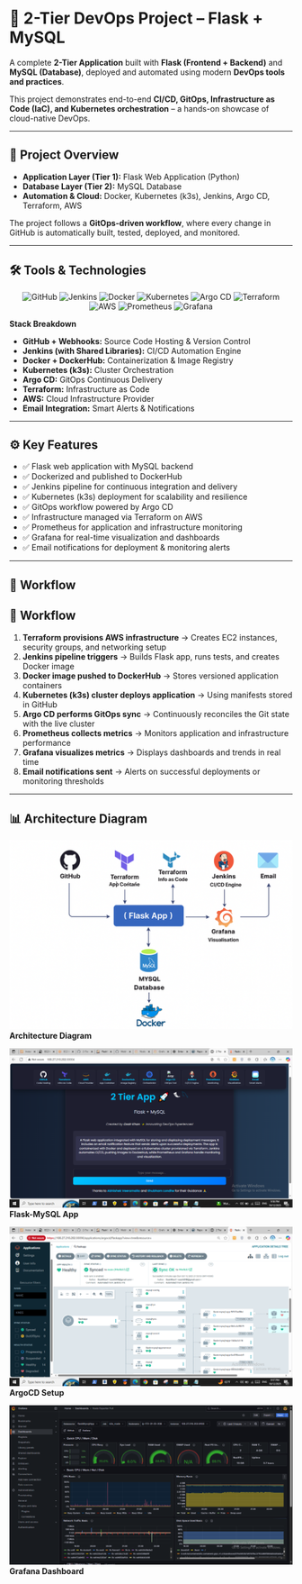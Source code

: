 # 🚀 2-Tier DevOps Project – Flask + MySQL  

A complete **2-Tier Application** built with **Flask (Frontend + Backend)** and **MySQL (Database)**, deployed and automated using modern **DevOps tools and practices**.  

This project demonstrates end-to-end **CI/CD, GitOps, Infrastructure as Code (IaC), and Kubernetes orchestration** – a hands-on showcase of cloud-native DevOps.  

---

## 📌 Project Overview  

- **Application Layer (Tier 1):** Flask Web Application (Python)  
- **Database Layer (Tier 2):** MySQL Database  
- **Automation & Cloud:** Docker, Kubernetes (k3s), Jenkins, Argo CD, Terraform, AWS  

The project follows a **GitOps-driven workflow**, where every change in GitHub is automatically built, tested, deployed, and monitored.  

---

## 🛠 Tools & Technologies  

<p align="center">
  <img src="https://cdn.jsdelivr.net/gh/devicons/devicon/icons/github/github-original.svg" width="40" title="GitHub"/>
  <img src="https://cdn.jsdelivr.net/gh/devicons/devicon/icons/jenkins/jenkins-original.svg" width="40" title="Jenkins"/>
  <img src="https://cdn.jsdelivr.net/gh/devicons/devicon/icons/docker/docker-original.svg" width="40" title="Docker"/>
  <img src="https://cdn.jsdelivr.net/gh/devicons/devicon/icons/kubernetes/kubernetes-plain.svg" width="40" title="Kubernetes"/>
  <img src="https://argo-cd.readthedocs.io/en/stable/assets/logo.png" width="40" title="Argo CD"/>
  <img src="https://cdn.jsdelivr.net/gh/devicons/devicon/icons/terraform/terraform-original.svg" width="40" title="Terraform"/>
  <img src="https://cdn.jsdelivr.net/gh/devicons/devicon/icons/amazonwebservices/amazonwebservices-plain-wordmark.svg" width="50" title="AWS"/>
  <img src="https://cdn.jsdelivr.net/gh/devicons/devicon/icons/prometheus/prometheus-original.svg" width="40" title="Prometheus"/>
  <img src="https://cdn.jsdelivr.net/gh/devicons/devicon/icons/grafana/grafana-original.svg" width="40" title="Grafana"/>

</p>

**Stack Breakdown**  
- **GitHub + Webhooks:** Source Code Hosting & Version Control  
- **Jenkins (with Shared Libraries):** CI/CD Automation Engine  
- **Docker + DockerHub:** Containerization & Image Registry  
- **Kubernetes (k3s):** Cluster Orchestration  
- **Argo CD:** GitOps Continuous Delivery  
- **Terraform:** Infrastructure as Code  
- **AWS:** Cloud Infrastructure Provider  
- **Email Integration:** Smart Alerts & Notifications  

---

## ⚙️ Key Features  

- ✅ Flask web application with MySQL backend  
- ✅ Dockerized and published to DockerHub  
- ✅ Jenkins pipeline for continuous integration and delivery  
- ✅ Kubernetes (k3s) deployment for scalability and resilience  
- ✅ GitOps workflow powered by Argo CD  
- ✅ Infrastructure managed via Terraform on AWS  
- ✅ Prometheus for application and infrastructure monitoring  
- ✅ Grafana for real-time visualization and dashboards  
- ✅ Email notifications for deployment & monitoring alerts  
 

---

## 🔄 Workflow  

## 🔄 Workflow  

1. **Terraform provisions AWS infrastructure** → Creates EC2 instances, security groups, and networking setup  
2. **Jenkins pipeline triggers** → Builds Flask app, runs tests, and creates Docker image  
3. **Docker image pushed to DockerHub** → Stores versioned application containers  
4. **Kubernetes (k3s) cluster deploys application** → Using manifests stored in GitHub  
5. **Argo CD performs GitOps sync** → Continuously reconciles the Git state with the live cluster  
6. **Prometheus collects metrics** → Monitors application and infrastructure performance  
7. **Grafana visualizes metrics** → Displays dashboards and trends in real time  
8. **Email notifications sent** → Alerts on successful deployments or monitoring thresholds  


---

## 📊 Architecture Diagram  
![Architecture Diagram](ProjectImages/Architecture.png)  
**Architecture Diagram**

![Flask-Mysql-App](ProjectImages/App.png)  
**Flask-MySQL App**

![Argocd](ProjectImages/ArgoCd.png)  
**ArgoCD Setup**

![Grafana](ProjectImages/Grafana.png)  
**Grafana Dashboard**

